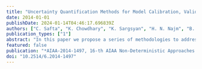 ```yaml
---
title: "Uncertainty Quantification Methods for Model Calibration, Validation, and Risk Analysis"
date: 2014-01-01
publishDate: 2024-01-14T04:46:17.696839Z
authors: ["C. Safta", "K. Chowdhary", "K. Sargsyan", "H. N. Najm", "B. Debusschere", "L. P. Swiler", "M. S. Eldred"]
publication_types: ["1"]
abstract: "In this paper we propose a series of methodologies to address the problems in the NASA Langley Multidisciplinary UQ Challenge. A Bayesian approach is employed to characterize and calibrate the epistemic parameters in problem A, while variance-based global sensitivity analysis is proposed for problem B. For problems C and D we propose nested sampling methods for mixed aleatory-epistemic UQ."
featured: false
publication: "*AIAA-2014-1497, 16-th AIAA Non-Deterministic Approaches Conference*"
doi: "10.2514/6.2014-1497"
---
```


